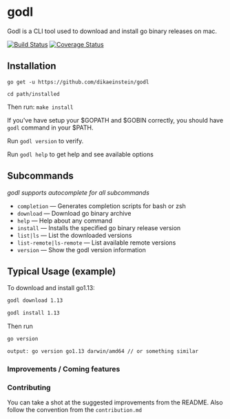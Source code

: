 # godl

Godl is a CLI tool used to download and install go binary releases on mac.

[![Build Status](https://travis-ci.com/dikaeinstein/godl.svg?branch=master)](https://travis-ci.com/dikaeinstein/godl)
[![Coverage Status](https://coveralls.io/repos/github/dikaeinstein/godl/badge.svg?branch=master)](https://coveralls.io/github/dikaeinstein/godl?branch=master)

## Installation

```go get -u https://github.com/dikaeinstein/godl```

```cd path/installed```

Then run: ```make install```

If you've have setup your $GOPATH and $GOBIN correctly, you should have `godl` command in your $PATH.

Run `godl version` to verify.

Run `godl help` to get help and see available options

## Subcommands

*godl supports autocomplete for all subcommands*

* `completion` — Generates completion scripts for bash or zsh
* `download` — Download go binary archive
* `help` — Help about any command
* `install` — Installs the specified go binary release version
* `list|ls` — List the downloaded versions
* `list-remote|ls-remote` — List available remote versions
* `version` — Show the godl version information

## Typical Usage (example)

To download and install go1.13:

```bash
godl download 1.13

godl install 1.13
```

Then run

```bash
go version
```

```bash
output: go version go1.13 darwin/amd64 // or something similar
```

### Improvements / Coming features

### Contributing

You can take a shot at the suggested improvements from the README. Also follow the convention from the `contribution.md`
